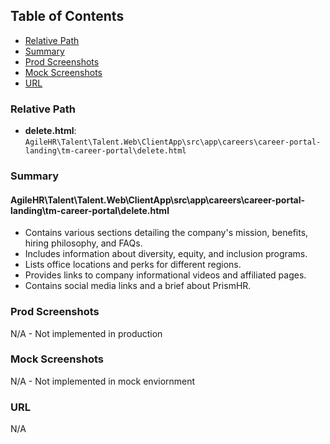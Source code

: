 ## Table of Contents

-   [Relative Path](#relative-path)
-   [Summary](#summary)
-   [Prod Screenshots](#prod-screenshots)
-   [Mock Screenshots](#mock-screenshots)
-   [URL](#url)

### Relative Path

-   **delete.html**: `AgileHR\Talent\Talent.Web\ClientApp\src\app\careers\career-portal-landing\tm-career-portal\delete.html`

### Summary

#### AgileHR\Talent\Talent.Web\ClientApp\src\app\careers\career-portal-landing\tm-career-portal\delete.html

-   Contains various sections detailing the company's mission, benefits, hiring philosophy, and FAQs.
-   Includes information about diversity, equity, and inclusion programs.
-   Lists office locations and perks for different regions.
-   Provides links to company informational videos and affiliated pages.
-   Contains social media links and a brief about PrismHR.

### Prod Screenshots

N/A - Not implemented in production

### Mock Screenshots

N/A - Not implemented in mock enviornment

### URL

N/A
